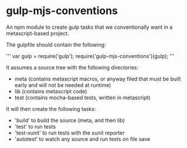 gulp-mjs-conventions
====================

An npm module to create gulp tasks that we conventionally want in a metascript-based project.

The gulpfile should contain the following:

'''
var gulp = require('gulp');
require('gulp-mjs-conventions')(gulp);
'''

It assumes a source tree with the following directories:

- meta (contains metascript macros, or anyway filed that must be built early and will not be needed at runtime)
- lib (contains metascript code)
- test (contains mocha-based tests, written in metascript)

It will then create the following tasks:

- 'build' to build the source (meta, and then lib)
- 'test' to run tests
- 'test-xunit' to run tests with the xunit reporter
- 'autotest' to watch any source and run tests on file save

